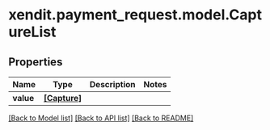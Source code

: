 # xendit.payment_request.model.CaptureList


## Properties
Name | Type | Description | Notes
------------ | ------------- | ------------- | -------------
**value** | [**[Capture]**](Capture.md) |  | 

[[Back to Model list]](../README.md#documentation-for-models) [[Back to API list]](../README.md#documentation-for-api-endpoints) [[Back to README]](../README.md)


